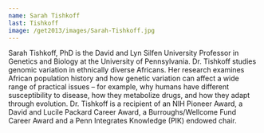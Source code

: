 ```yaml
---
name: Sarah Tishkoff
last: Tishkoff
image: /get2013/images/Sarah-Tishkoff.jpg
---
```


Sarah Tishkoff, PhD is the David and Lyn Silfen University Professor in Genetics and Biology at the University of Pennsylvania. Dr. Tishkoff studies genomic variation in ethnically diverse Africans. Her research examines African population history and how genetic variation can affect a wide range of practical issues – for example, why humans have different susceptibility to disease, how they metabolize drugs, and how they adapt through evolution. Dr. Tishkoff is a recipient of an NIH Pioneer Award, a David and Lucile Packard Career Award, a Burroughs/Wellcome Fund Career Award and a Penn Integrates Knowledge (PIK) endowed chair.
